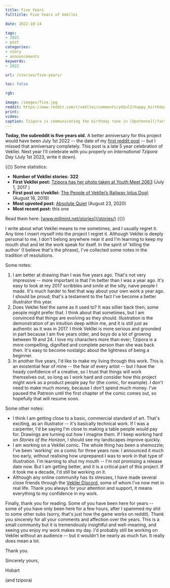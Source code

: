 ```yaml
---
title: Five Years
fulltitle: Five Years of Vekllei

date: 2022-10-14

tags:
- 2022
- post
categories:
- story
- announcements
keywords:
- 2022

url: /stories/five-years/

toc: false

rgb:

image: /images/five.jpg
reddit: https://www.reddit.com/r/vekllei/comments/y45ul2/happy_birthday_vekllei_youre_5_years_old/
print:
video:
caption: Tzipora is communicating the birthday rune in [Upotenne](/factbook/society/culture/language/#upotenne), a warding sigil of good luck.
---
```

**Today, the subreddit is five years old.** A better anniversary for this project would have been July 1st 2022 -- the date of my [first reddit post](https://www.reddit.com/r/worldbuilding/comments/6kgbkb/tzipora_has_her_photo_taken_at_youth_meet_2063/) -- but I missed that anniversary completely. This post is a late 5 year celebration of Vekllei. Next year I'll celebrate with you properly on *International Tzipora Day* (July 1st 2023, write it down).

{{<note panel>}}
Some statistics:
* **Number of Vekllei stories:** **322**
* **First Vekllei post:** [Tzipora has her photo taken at Youth Meet 2063](https://www.reddit.com/r/worldbuilding/comments/6kgbkb/tzipora_has_her_photo_taken_at_youth_meet_2063/) (July 1, 2017 )
* **First post on r/vekllei:** [The People of Vekllei’s Railway (plus Dog)](https://www.reddit.com/r/vekllei/comments/cr65zu/the_people_of_veklleis_railway_plus_dog/) (August 16, 2019)
* **Most upvoted post:** [Absolute Quiet](https://www.reddit.com/r/vekllei/comments/if77nc/absolute_quiet/) (August 23, 2020)
* **Most recent post:** this one

Read them here: [www.millmint.net/stories](/stories/)
{{</note>}}

I write about what Vekllei means to me sometimes, and I usually regret it. Any time I insert myself into the project I regret it. Although Vekllei is deeply personal to me, I don't belong anywhere near it and I'm learning to keep my mouth shut and let the work speak for itself. In the spirit of 'killing the author' (I believe that's the phrase), I've collected some notes in the tradition of resolutions.

Some notes:

1. I am better at drawing than I was five years ago. That's not very impressive -- more important is that I'm better than I was a year ago. It's easy to look at my 2017 scribbles and smile at the silly, naive people I made. It's much harder to feel that way about your own work a year ago. I should be proud; that's a testament to the fact I've become a better illustrator this year.
2. Does Vekllei feel the same as it used to? It was sillier back then; some people might prefer that. I think about that sometimes, but I am convinced that things are evolving as they should. Illustration is the demonstration of an intuition deep within me, and it is still just as authentic as it was in 2017. I think Vekllei is more serious and grounded in part because I am five years older, and boys do a lot of growing between 19 and 24. I love my characters more than ever; Tzipora is a more compelling, dignified and complete person than she was back then. It's easy to become nostalgic about the lightness of being a beginner.
3. In another five years, I'd like to make my living through this work. This is an existential fear of mine -- the fear of every artist -- but I have the heady confidence of a creative, so I trust that things will work themselves out, so long as I work hard and consider how this project might work as a product people pay for (the comic, for example). I don't need to make much money, because I don't spend much money. I've paused the Patreon until the first chapter of the comic comes out, so hopefully that will resume soon.

Some other notes:

* I think I am getting close to a basic, commercial standard of art. That's exciting, as an illustrator -- it's basically technical work. If I was a carpenter, I'd be saying I'm close to making a table people would pay for. Drawings are turning out how I imagine them. If I keep working hard on *Stories of the Horizon*, I should see my landscapes improve quickly.
* I am working on a Vekllei comic. The whole thing has been a shemozzle; I've been 'working' on a comic for three years now. I announced it much too early, without realising how unprepared I was to work in that type of illustration. I'm learning to shut my mouth -- I'm not promising a release date now. But I am getting better, and it is a critical part of this project. If it took me a decade, I'd still be working on it.
* Although any online community has its stresses, I have made several close friends through the [Vekllei Discord](https://discord.com/invite/dCE6vSU), some of whom I've now met in real life. Thank you always for your attention and support, it means everything to my confidence in my work.

Finally, thank you for reading. Some of you have been here for years -- some of you have only been here for a few hours, after I spammed my shit to some other subs (sorry, that's just how the game works on reddit). Thank you sincerely for all your comments and affection over the years. This is a small community but it is tremendously insightful and well-meaning, and seeing you enjoy my work makes my day. I'd probably still be working on Vekllei without an audience -- but it wouldn't be nearly as much fun. It really does mean a lot.

Thank you.

Sincerely yours,

Hobart

(and tzipora)
